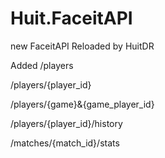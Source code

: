 # Huit.FaceitAPI
new FaceitAPI Reloaded by HuitDR

Added 
/players

/players/{player_id}

/players/{game}&{game_player_id}

/players/{player_id}/history

/matches/{match_id}/stats
